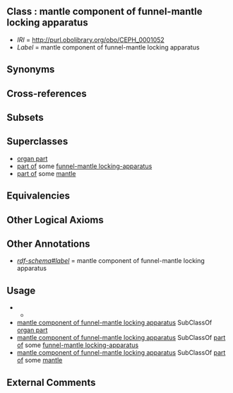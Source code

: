 
## Class : mantle component of funnel-mantle locking apparatus

 * *IRI* = http://purl.obolibrary.org/obo/CEPH_0001052
 * *Label* = mantle component of funnel-mantle locking apparatus

## Synonyms


## Cross-references


## Subsets


## Superclasses

 * [organ part](../../UBERON/64/UBERON_0000064.md)
 * [part of](../../BFO/50/BFO_0000050.md) some [funnel-mantle locking-apparatus](../../CEPH/18/CEPH_0000118.md)
 * [part of](../../BFO/50/BFO_0000050.md) some [mantle](../../UBERON/75/UBERON_0006575.md)

## Equivalencies


## Other Logical Axioms


## Other Annotations

 * *[rdf-schema#label](../../el/rdf-schema#label.md)* = mantle component of funnel-mantle locking apparatus

## Usage

 * -
 * [mantle component of funnel-mantle locking apparatus](../../CEPH/52/CEPH_0001052.md) SubClassOf [organ part](../../UBERON/64/UBERON_0000064.md)
 * [mantle component of funnel-mantle locking apparatus](../../CEPH/52/CEPH_0001052.md) SubClassOf [part of](../../BFO/50/BFO_0000050.md) some [funnel-mantle locking-apparatus](../../CEPH/18/CEPH_0000118.md)
 * [mantle component of funnel-mantle locking apparatus](../../CEPH/52/CEPH_0001052.md) SubClassOf [part of](../../BFO/50/BFO_0000050.md) some [mantle](../../UBERON/75/UBERON_0006575.md)

## External Comments

